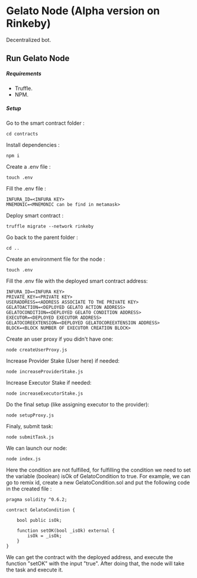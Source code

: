 # Gelato Node (Alpha version on Rinkeby)

Decentralized bot.

## Run Gelato Node
##### Requirements
- Truffle.
- NPM.
##### Setup
Go to the smart contract folder :
```
cd contracts
```
Install dependencies :
```
npm i
```
Create a .env file :
```
touch .env
```
Fill the .env file :
```
INFURA_ID=<INFURA KEY>
MNEMONIC=<MNEMONIC can be find in metamask>
```
Deploy smart contract :
```
truffle migrate --network rinkeby
```
Go back to the parent folder :
```
cd ..
```
Create an environment file for the node :
```
touch .env
```
Fill the .env file with the deployed smart contract address:
```
INFURA_ID=<INFURA KEY>
PRIVATE_KEY=<PRIVATE KEY>
USERADDRESS=<ADDRESS ASSOCIATE TO THE PRIVATE KEY>
GELATOACTION=<DEPLOYED GELATO ACTION ADDRESS>
GELATOCONDITION=<DEPLOYED GELATO CONDITION ADDRESS>
EXECUTOR=<DEPLOYED EXECUTOR ADDRESS>
GELATOCOREEXTENSION=<DEPLOYED GELATOCOREEXTENSION ADDRESS>
BLOCK=<BLOCK NUMBER OF EXECUTOR CREATION BLOCK>
```
Create an user proxy if you didn't have one:
```
node createUserProxy.js
```

Increase Provider Stake (User here) if needed:
```
node increaseProviderStake.js
```
Increase Executor Stake if needed:
```
node increaseExecutorStake.js
```
Do the final setup (like assigning executor to the provider):
```
node setupProxy.js
```
Finaly, submit task:
```
node submitTask.js
```
We can launch our node:
```
node index.js
```
Here the condition are not fulfilled, for fulfilling the condition we need to set the variable (boolean) isOk of GelatoCondition to true.
For example, we can go to remix id, create a new GelatoCondition.sol and put the following code in the created file : 
```
pragma solidity ^0.6.2;

contract GelatoCondition {
    
    bool public isOk;
    
    function setOK(bool _isOk) external {
        isOk = _isOk;
    }
}
```
We can get the contract with the deployed address, and execute the function "setOK" with the input "true".
After doing that, the node will take the task and execute it.
